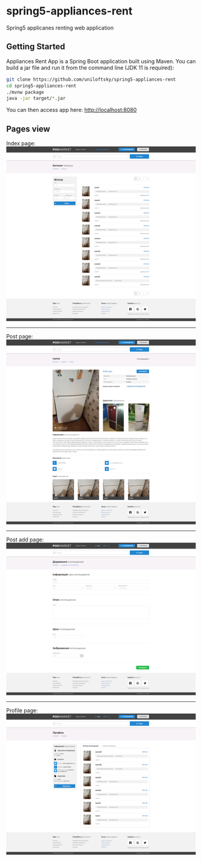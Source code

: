 # spring5-appliances-rent
Spring5 applicanes renting web application

## Getting Started

Appliances Rent App is a Spring Boot application built using Maven. You can build a jar file and run it from the command line (JDK 11 is required):

```bash
git clone https://github.com/uniloftsky/spring5-appliances-rent
cd spring5-appliances-rent
./mvnw package
java -jar target/*.jar
```

You can then access app here: [http://localhost:8080](http://localhost:8080)
<br>

## Pages view
Index page:<br>
<img src="src/main/resources/readme/index.png">
<hr>

Post page:<br>
<img src="src/main/resources/readme/item.png">
<hr>

Post add page:<br>
<img src="src/main/resources/readme/addItem.png">
<hr>

Profile page:<br>
<img src="src/main/resources/readme/profile.png">